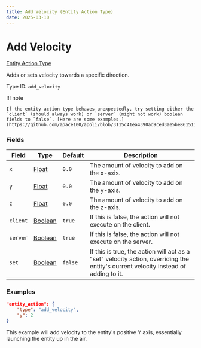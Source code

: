 ```yaml
---
title: Add Velocity (Entity Action Type)
date: 2025-03-10
---
```


# Add Velocity

[Entity Action Type](../entity_action_types.md)

Adds or sets velocity towards a specific direction.

Type ID: `add_velocity`

!!! note

    If the entity action type behaves unexpectedly, try setting either the `client` (should always work) or `server` (might not work) boolean fields to `false`. [Here are some examples.](https://github.com/apace100/apoli/blob/3115c41ea4390ad9ced3ae5be86151131accc36f/testdata/apoli/powers/add_velocity.json)


### Fields

| Field    | Type                                | Default   | Description                                                                                                                        |
| -------- | ----------------------------------- | --------- | ---------------------------------------------------------------------------------------------------------------------------------- |
| `x`      | [Float](../data_types/float.md)     | `0.0`     | The amount of velocity to add on the x-axis.                                                                                       |
| `y`      | [Float](../data_types/float.md)     | `0.0`     | The amount of velocity to add on the y-axis.                                                                                       |
| `z`      | [Float](../data_types/float.md)     | `0.0`     | The amount of velocity to add on the z-axis.                                                                                       |
| `client` | [Boolean](../data_types/boolean.md) | `true`    | If this is false, the action will not execute on the client.                                                                       |
| `server` | [Boolean](../data_types/boolean.md) | `true`    | If this is false, the action will not execute on the server.                                                                       |
| `set`    | [Boolean](../data_types/boolean.md) | `false`   | If this is true, the action will act as a "set" velocity action, overriding the entity's current velocity instead of adding to it. |



### Examples

```json
"entity_action": {
    "type": "add_velocity",
    "y": 2
}
```

This example will add velocity to the entity's positive Y axis, essentially launching the entity up in the air.
